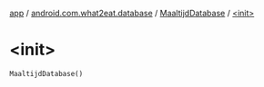 [app](../../index.md) / [android.com.what2eat.database](../index.md) / [MaaltijdDatabase](index.md) / [&lt;init&gt;](./-init-.md)

# &lt;init&gt;

`MaaltijdDatabase()`